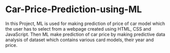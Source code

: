 # Car-Price-Prediction-using-ML
In this Project, ML is used for making prediction of price of car model which the user has to select from a webpage created using HTML, CSS and JavaScript. Then ML make prediction of car price by making predictive data analysis of dataset which contains various card models, their year and price.
